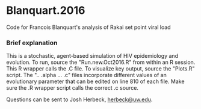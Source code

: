 # Blanquart.2016
Code for Francois Blanquart's analysis of Rakai set point viral load

### Brief explanation
This is a stochastic, agent-based simulation of HIV epidemiology and evolution. To run, source the "Run.new.Oct2016.R" from within an R session. This R wrapper calls the .C file. To visualize key output, source the "Plots.R" script. The ".. .alpha ... .c" files incorporate different values of an evolutionary parameter that can be edited on line 810 of each file. Make sure the .R wrapper script calls the correct .c source.

Questions can be sent to Josh Herbeck, herbeck@uw.edu.
